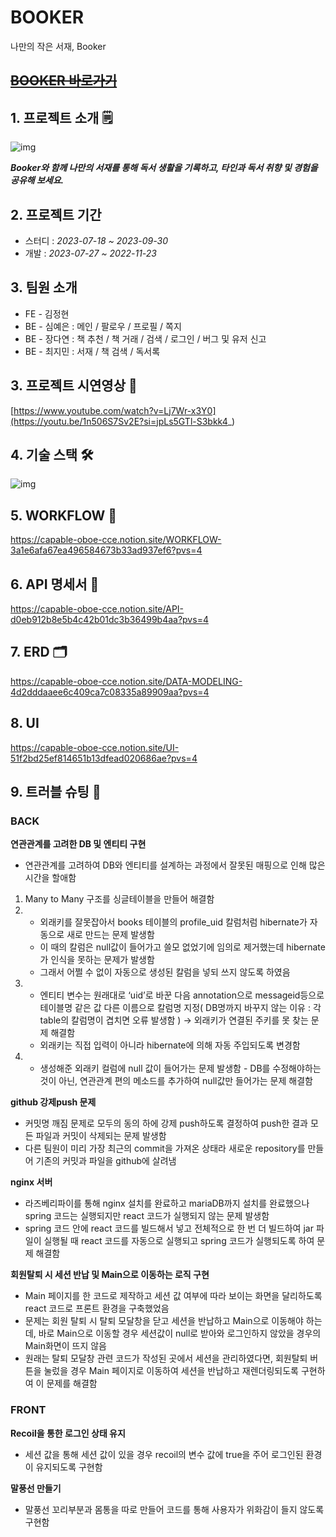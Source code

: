 # BOOKER
나만의 작은 서재, Booker


 ## ~~[BOOKER 바로가기](https://read.our-booker.site/)~~

## 1. 프로젝트 소개 🗒

![img](https://github.com/project-fourtato/Backend_v3/assets/84323684/d9742683-311a-4f06-88ef-f394af492f70)

**_Booker와 함께 나만의 서재를 통해 독서 생활을 기록하고, 타인과 독서 취향 및 경험을 공유해 보세요._**


## 2. 프로젝트 기간
- 스터디 : _2023-07-18 ~ 2023-09-30_
- 개발 : _2023-07-27 ~ 2022-11-23_

## 3. 팀원 소개  
-   FE - 김정현   
-   BE - 심예은 :  메인 / 팔로우 / 프로필 / 쪽지
-   BE - 장다연 :  책 추천 / 책 거래 / 검색 / 로그인 / 버그 및 유저 신고    
-   BE - 최지민 :  서재 / 책 검색 / 독서록

## 3. 프로젝트 시연영상 📌
[https://www.youtube.com/watch?v=Lj7Wr-x3Y0](https://youtu.be/1n506S7Sv2E?si=jpLs5GTl-S3bkk4_)

## 4. 기술 스택 🛠
![img](https://github.com/project-fourtato/Backend_v3/assets/84323684/76d8421b-c17e-4f82-9018-1a97560aea6d)

## 5. WORKFLOW 🫧
https://capable-oboe-cce.notion.site/WORKFLOW-3a1e6afa67ea496584673b33ad937ef6?pvs=4

## 6. API 명세서 📃

https://capable-oboe-cce.notion.site/API-d0eb912b8e5b4c42b01dc3b36499b4aa?pvs=4

## 7. ERD 🗂

https://capable-oboe-cce.notion.site/DATA-MODELING-4d2dddaaee6c409ca7c08335a89909aa?pvs=4

## 8. UI

https://capable-oboe-cce.notion.site/UI-51f2bd25ef814651b13dfead020686ae?pvs=4

## 9. 트러블 슈팅 🎃
### BACK

      
**연관관계를 고려한 DB 및 엔티티 구현**

-   연관관계를 고려하여 DB와 엔티티를 설계하는 과정에서 잘못된 매핑으로 인해 많은 시간을 할애함
   1.  Many to Many 구조를 싱글테이블을 만들어 해결함
   2.
      - 외래키를 잘못잡아서 books 테이블의 profile_uid 칼럼처럼 hibernate가 자동으로 새로 만드는 문제 발생함
      - 이 때의 칼럼은 null값이 들어가고 쓸모 없었기에 임의로 제거했는데 hibernate가 인식을 못하는 문제가 발생함
      - 그래서 어쩔 수 없이 자동으로 생성된 칼럼을 넣되 쓰지 않도록 하였음
  3.
     - 엔티티 변수는 원래대로 ‘uid’로 바꾼 다음 annotation으로 messageid등으로 테이블명 같은 값 다른 이름으로 칼럼명 지정( DB명까지 바꾸지 않는 이유 : 각 table의 칼럼명이 겹치면 오류 발생함 ) → 외래키가 연결된 주키를 못 찾는 문제 해결함
     - 외래키는 직접 입력이 아니라 hibernate에 의해 자동 주입되도록 변경함
  4.
     - 생성해준 외래키 컬럼에 null 값이 들어가는 문제 발생함
    - DB를 수정해야하는 것이 아닌, 연관관계 편의 메소드를 추가하여 null값만 들어가는 문제 해결함

**github 강제push 문제**

-   커밋명 깨짐 문제로 모두의 동의 하에 강제 push하도록 결정하여 push한 결과 모든 파일과 커밋이 삭제되는 문제 발생함
-   다른 팀원이 미리 가장 최근의 commit을 가져온 상태라 새로운 repository를 만들어 기존의 커밋과 파일을 github에 살려냄

**nginx 서버**
-  라즈베리파이를 통해 nginx 설치를 완료하고 mariaDB까지 설치를 완료했으나 spring 코드는 실행되지만 react 코드가 실행되지 않는 문제 발생함
-  spring 코드 안에 react 코드를 빌드해서 넣고 전체적으로 한 번 더 빌드하여 jar 파일이 실행될 때 react 코드를 자동으로 실행되고 spring 코드가 실행되도록 하여 문제 해결함
  
**회원탈퇴 시 세션 반납 및 Main으로 이동하는 로직 구현**

-   Main 페이지를 한 코드로 제작하고 세션 값 여부에 따라 보이는 화면을 달리하도록 react 코드로 프론트 환경을 구축했었음
-   문제는 회원 탈퇴 시 탈퇴 모달창을 닫고 세션을 반납하고 Main으로 이동해야 하는데, 바로 Main으로 이동할 경우 세션값이 null로 받아와 로그인하지 않았을 경우의 Main화면이 뜨지 않음
-   원래는 탈퇴 모달창 관련 코드가 작성된 곳에서 세션을 관리하였다면, 회원탈퇴 버튼을 눌렀을 경우 Main 페이지로 이동하여 세션을 반납하고 재렌더링되도록 구현하여 이 문제를 해결함

### FRONT

      
**Recoil을 통한 로그인 상태 유지**

-   세션 값을 통해 세션 값이 있을 경우 recoil의 변수 값에 true을 주어 로그인된 환경이 유지되도록 구현함

**말풍선 만들기**
- 말풍선 꼬리부분과 몸통을 따로 만들어 코드를 통해 사용자가 위화감이 들지 않도록 구현함
